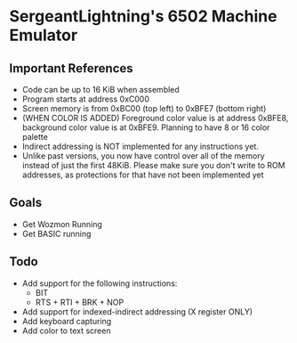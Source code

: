 # SergeantLightning's 6502 Machine Emulator

## Important References

- Code can be up to 16 KiB when assembled
- Program starts at address 0xC000
- Screen memory is from 0xBC00 (top left) to 0xBFE7 (bottom right)
- (WHEN COLOR IS ADDED) Foreground color value is at address 0xBFE8, background color value is at 0xBFE9. Planning to have 8 or 16 color palette
- Indirect addressing is NOT implemented for any instructions yet.
- Unlike past versions, you now have control over all of the memory instead of just the first 48KiB. Please make sure you don't write to ROM addresses, as protections for that have not been implemented yet

## Goals

- Get Wozmon Running
- Get BASIC running

## Todo
- Add support for the following instructions:
	- BIT
	- RTS + RTI + BRK + NOP
- Add support for indexed-indirect addressing (X register ONLY)
- Add keyboard capturing
- Add color to text screen